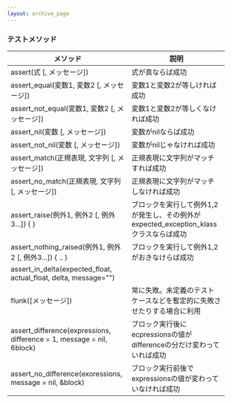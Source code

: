 ```yaml
---
layout: archive_page
---
```

### テストメソッド

| メソッド                                                                  | 説明                                                               |
|-----------------------------------------------------------------------|--------------------------------------------------------------------|
| assert(式 [, メッセージ])                                                  | 式が真ならば成功                                                       |
| assert_equal(変数1, 変数2 [, メッセージ])                                  | 変数1と変数2が等しければ成功                                             |
| assert_not_equal(変数1, 変数2 [, メッセージ])                              | 変数1と変数2が等しくなければ成功                                           |
| assert_nil(変数 [, メッセージ])                                            | 変数がnilならば成功                                                    |
| assert_not_nil(変数 [, メッセージ])                                        | 変数がnilじゃなければ成功                                                 |
| assert_match(正規表現, 文字列 [, メッセージ])                              | 正規表現に文字列がマッチすれば成功                                         |
| assert_no_match(正規表現, 文字列 [, メッセージ])                           | 正規表現に文字列がマッチしなければ成功                                       |
| assert_raise(例外1, 例外2 [, 例外3...]) { }                           | ブロックを実行して例外1,2が発生し、その例外がexpected_exception_klassクラスならば成功 |
| assert_nothing_raised(例外1, 例外2 [, 例外3...]) { .. }               | ブロックを実行して例外1,2がおきなけらば成功                                      |
| assert_in_delta(expected_float, actual_float, delta, message="")      |                                                                    |
| flunk([メッセージ])                                                        | 常に失敗。未定義のテストケースなどを暫定的に失敗させたりする場合に利用                 |
| assert_difference(expressions, difference = 1, message = nil, 6block) | ブロック実行後にecpressionsの値がdifferenceの分だけ変わっていれば成功              |
| assert_no_difference(exoressions, message = nil, &block)              | ブロック実行前後でexpressionsの値が変わっていなければ成功                         |